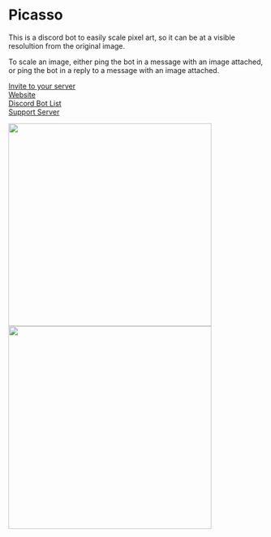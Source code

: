 # Picasso

This is a discord bot to easily scale pixel art, so it can be at a visible resolultion from the original image.

To scale an image, either ping the bot in a message with an image attached, or ping the bot in a reply to a message with an image attached.

[Invite to your server](https://discord.com/oauth2/authorize?client_id=782381167134900234&scope=bot&permissions=35840)     
[Website](https://www.beatso.tk/project/picasso/)  
[Discord Bot List](https://top.gg/bot/763842999573544981)  
[Support Server](https://www.beatso.tk/discord)  

<img width="400" src="https://www.beatso.tk/project/picasso/reply.gif">    <img width="400" src="https://www.beatso.tk/project/picasso/direct.gif">
